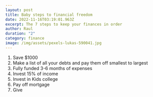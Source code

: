 ```yaml
---
layout: post
title: Baby steps to financial freedom
date: 2022-11-16T03:19:01.963Z
excerpt: The 7 steps to keep your finances in order
author: Raul
duration: "2"
category: finance
image: /img/assets/pexels-lukas-590041.jpg
---
```

1. Save $1000
2. Make a list of all your debts and pay them off smallest to largest
3. Fully funded 3-6 months of expenses
4. I﻿nvest 15% of income
5. I﻿nvest in Kids college
6. P﻿ay off mortgage
7. G﻿ive
